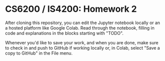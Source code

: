 # CS6200 / IS4200: Homework 2

After cloning this repository, you can edit the Jupyter notebook locally or an a hosted platform like Google Colab. Read through the notebook, filling in code and explanations in the blocks starting with "TODO".

Whenever you'd like to save your work, and when you are done, make sure to check in and push to GitHub if working locally or, in Colab, select "Save a copy to GitHub" in the File menu.
